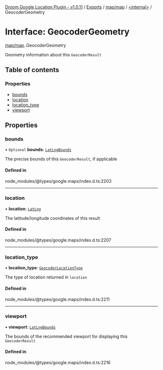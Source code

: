 [Droom Google Location Plugin - v1.0.11](../README.md) / [Exports](../modules.md) / [map/map](../modules/map_map.md) / [<internal\>](../modules/map_map._internal_.md) / GeocoderGeometry

# Interface: GeocoderGeometry

[map/map](../modules/map_map.md).[<internal>](../modules/map_map._internal_.md).GeocoderGeometry

Geometry information about this <code>GeocoderResult</code>

## Table of contents

### Properties

- [bounds](map_map._internal_.GeocoderGeometry.md#bounds)
- [location](map_map._internal_.GeocoderGeometry.md#location)
- [location\_type](map_map._internal_.GeocoderGeometry.md#location_type)
- [viewport](map_map._internal_.GeocoderGeometry.md#viewport)

## Properties

### bounds

• `Optional` **bounds**: [`LatLngBounds`](../classes/map_autocomplete._internal_.LatLngBounds.md)

The precise bounds of this <code>GeocoderResult</code>, if applicable

#### Defined in

node_modules/@types/google.maps/index.d.ts:2203

___

### location

• **location**: [`LatLng`](../classes/map_autocomplete._internal_.LatLng.md)

The latitude/longitude coordinates of this result

#### Defined in

node_modules/@types/google.maps/index.d.ts:2207

___

### location\_type

• **location\_type**: [`GeocoderLocationType`](../enums/map_map._internal_.GeocoderLocationType.md)

The type of location returned in <code>location</code>

#### Defined in

node_modules/@types/google.maps/index.d.ts:2211

___

### viewport

• **viewport**: [`LatLngBounds`](../classes/map_autocomplete._internal_.LatLngBounds.md)

The bounds of the recommended viewport for displaying this
<code>GeocoderResult</code>

#### Defined in

node_modules/@types/google.maps/index.d.ts:2216
